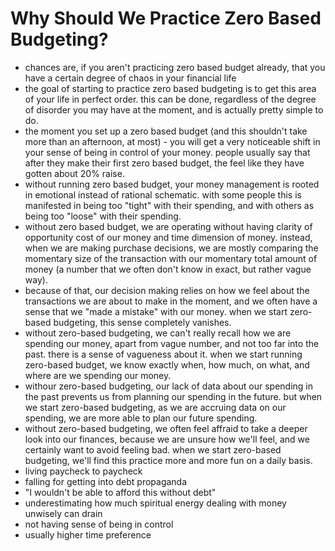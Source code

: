 # Why Should We Practice Zero Based Budgeting?

* chances are, if you aren't practicing zero based budget already, that you have a certain degree of chaos in your financial life
* the goal of starting to practice zero based budgeting is to get this area of your life in perfect order. this can be done, regardless of the degree of disorder you may have at the moment, and is actually pretty simple to do.
* the moment you set up a zero based budget (and this shouldn't take more than an afternoon, at most) - you will get a very noticeable shift in your sense of being in control of your money. people usually say that after they make their first zero based budget, the feel like they have gotten about 20% raise.
* without running zero based budget, your money management is rooted in emotional instead of rational schematic. with some people this is manifested in being too "tight" with their spending, and with others as being too "loose" with their spending.&#x20;
* without zero based budget, we are operating without having clarity of opportunity cost of our money and time dimension of money. instead, when we are making purchase decisions, we are mostly comparing the momentary size of the transaction with our momentary total amount of money (a number that we often don't know in exact, but rather vague way).
* because of that, our decision making relies on how we feel about the transactions we are about to make in the moment, and we often have a sense that we "made a mistake" with our money. when we start zero-based budgeting, this sense completely vanishes.
* without zero-based budgeting, we can't really recall how we are spending our money, apart from vague number, and not too far into the past. there is a sense of vagueness about it. when we start running zero-based budget, we know exactly when, how much, on what, and where are we spending our money.
* withour zero-based budgeting, our lack of data about our spending in the past prevents us from planning our spending in the future. but when we start zero-based budgeting, as we are accruing data on our spending, we are more able to plan our future spending.
* without zero-based budgeting, we often feel affraid to take a deeper look into our finances, because we are unsure how we'll feel, and we certainly want to avoid feeling bad. when we start zero-based budgeting, we'll find this practice more and more fun on a daily basis.
* living paycheck to paycheck
* falling for getting into debt propaganda
* "I wouldn't be able to afford this without debt"
* underestimating how much spiritual energy dealing with money unwisely can drain
* not having sense of being in control
* usually higher time preference

